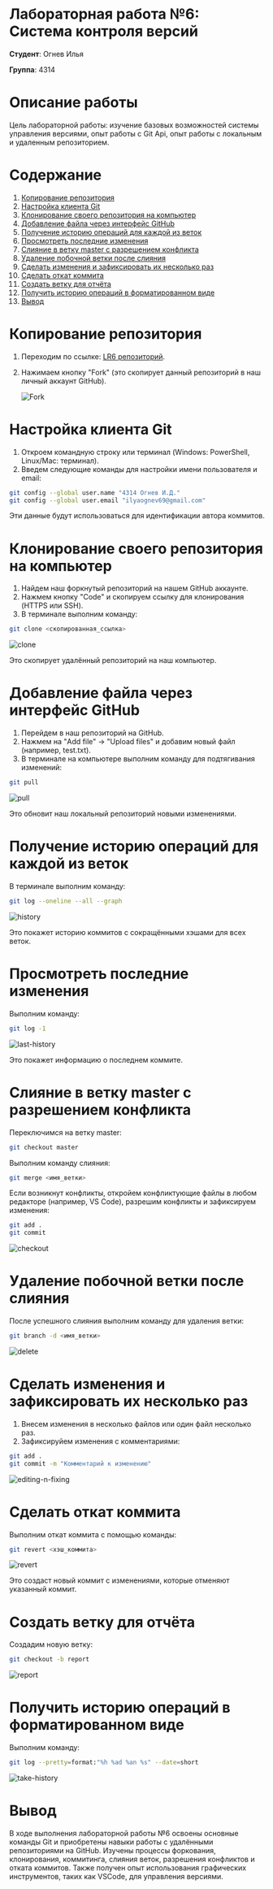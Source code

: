 # Лабораторная работа №6: Система контроля версий
**Студент**: Огнев Илья

**Группа**: 4314

# Описание работы
Цель лабораторной работы: изучение базовых возможностей системы управления версиями, опыт работы с Git Api, опыт работы с локальным и удаленным репозиторием.


# Содержание
1. [Копирование репозитория](#fork-repository)
2. [Настройка клиента Git](#client-settings)
3. [Клонирование своего репозитория на компьютер](#clone-repository)
4. [Добавление файла через интерфейс GitHub](#Adding-file)
5. [Получение историю операций для каждой из веток](#take-history)
6. [Просмотреть последние изменения](#looking-last-history)
7. [Слияние в ветку master с разрешением конфликта](#checkout)
8. [Удаление побочной ветки после слияния](#delete-branch)
9. [Сделать изменения и зафиксировать их несколько раз](#editing-n-fixing)
10. [Сделать откат коммита](#reverting)
11. [Создать ветку для отчёта](#checkout-branch)
12. [Получить историю операций в форматированном виде](#take-history-last)
13. [Вывод](#vyvod)


<a name="fork-repository"></a>
# Копирование репозитория
1. Переходим по ссылке: [LR6 репозиторий](https://github.com/Kurtyanik/LR6/).
2. Нажимаем кнопку "Fork" (это скопирует данный репозиторий в наш личный аккаунт GitHub).

   ![Fork](assets/fork.png)


<a name="client-settings"></a>
# Настройка клиента Git
1. Откроем командную строку или терминал (Windows: PowerShell, Linux/Mac: терминал).
2. Введем следующие команды для настройки имени пользователя и email:

```bash
git config --global user.name "4314 Огнев И.Д."
git config --global user.email "ilyaognev69@gmail.com"
```

Эти данные будут использоваться для идентификации автора коммитов.


<a name="clone-repository"></a>
# Клонирование своего репозитория на компьютер
1. Найдем наш форкнутый репозиторий на нашем GitHub аккаунте.
2. Нажмем кнопку "Code" и скопируем ссылку для клонирования (HTTPS или SSH).
3. В терминале выполним команду:

```bash
git clone <скопированная_ссылка>
```

![clone](assets/clone.jpg)

Это скопирует удалённый репозиторий на наш компьютер.


<a name="Adding-file"></a>
# Добавление файла через интерфейс GitHub
1. Перейдем в наш репозиторий на GitHub.
2. Нажмем на "Add file" -> "Upload files" и добавим новый файл (например, test.txt).
3. В терминале на компьютере выполним команду для подтягивания изменений:

```bash
git pull
```

![pull](assets/pull.jpg)

Это обновит наш локальный репозиторий новыми изменениями.


<a name="take-history"></a>
# Получение историю операций для каждой из веток
В терминале выполним команду:

```bash
git log --oneline --all --graph
```

![history](assets/all-history.jpg)

Это покажет историю коммитов с сокращёнными хэшами для всех веток.


<a name="looking-last-history"></a>
# Просмотреть последние изменения
Выполним команду:

```bash
git log -1
```

![last-history](assets/last-history.jpg)

Это покажет информацию о последнем коммите.


<a name="checkout"></a>
# Слияние в ветку master с разрешением конфликта
Переключимся на ветку master:

```bash
git checkout master
```

Выполним команду слияния:

```bash
git merge <имя_ветки>
```

Если возникнут конфликты, откройем конфликтующие файлы в любом редакторе (например, VS Code), разрешим конфликты и зафиксируем изменения:

```bash
git add .
git commit
```

![checkout](assets/checkout.jpg)


<a name="delete-branch"></a>
# Удаление побочной ветки после слияния
После успешного слияния выполним команду для удаления ветки:

```bash
git branch -d <имя_ветки>
```

![delete](assets/delete.jpg)


<a name="editing-n-fixing"></a>
# Сделать изменения и зафиксировать их несколько раз
1. Внесем изменения в несколько файлов или один файл несколько раз.
2. Зафиксируйем изменения с комментариями:

```bash
git add .
git commit -m "Комментарий к изменению"
```

![editing-n-fixing](assets/editing.jpg)


<a name="reverting"></a>
# Сделать откат коммита
Выполним откат коммита с помощью команды:

```bash
git revert <хэш_коммита>
```

![revert](assets/revert.jpg)

Это создаст новый коммит с изменениями, которые отменяют указанный коммит.


<a name="checkout-branch"></a>
# Создать ветку для отчёта
Создадим новую ветку:

```bash
git checkout -b report
```

![report](assets/checkout_report.jpg)


<a name="take-history-last"></a>
# Получить историю операций в форматированном виде
Выполним команду:

```bash
git log --pretty=format:"%h %ad %an %s" --date=short
```

![take-history](assets/last_one.jpg)


<a name="vyvod"></a>
# Вывод
В ходе выполнения лабораторной работы №6 освоены основные команды Git и приобретены навыки работы с удалёнными репозиториями на GitHub. Изучены процессы форкования, клонирования, коммитинга, слияния веток, разрешения конфликтов и отката коммитов. Также получен опыт использования графических инструментов, таких как VSCode, для управления версиями.
